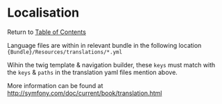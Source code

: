 # Localisation

Return to [Table of Contents](/README.md#table-of-contents)

Language files are within in relevant bundle in the following location `{Bundle}/Resources/translations/*.yml`

Wihin the twig template & navigation builder, these `keys` must match with the `keys` & `paths` in the translation yaml files mention above.

More information can be found at http://symfony.com/doc/current/book/translation.html
